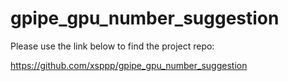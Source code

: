 # gpipe_gpu_number_suggestion

Please use the link below to find the project repo:  

https://github.com/xsppp/gpipe_gpu_number_suggestion
